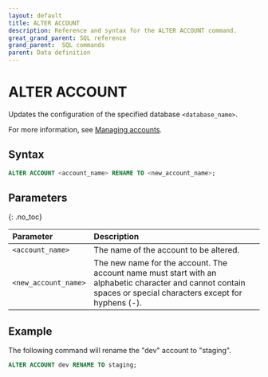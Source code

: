 ```yaml
---
layout: default
title: ALTER ACCOUNT
description: Reference and syntax for the ALTER ACCOUNT command.
great_grand_parent: SQL reference
grand_parent:  SQL commands
parent: Data definition
---
```


# ALTER ACCOUNT

Updates the configuration of the specified database `<database_name>`.

For more information, see [Managing accounts](../../../Guides/managing-your-organization/managing-accounts.md).

## Syntax

```sql
ALTER ACCOUNT <account_name> RENAME TO <new_account_name>;
```

## Parameters 
{: .no_toc} 

| Parameter | Description |
| :--- | :--- |
| `<account_name>` | The name of the account to be altered. |
| `<new_account_name>` | The new name for the account. The account name must start with an alphabetic character and cannot contain spaces or special characters except for hyphens (-). |

## Example

The following command will rename the "dev" account to "staging".

```sql
ALTER ACCOUNT dev RENAME TO staging;
```
